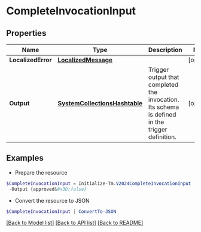# CompleteInvocationInput
## Properties

Name | Type | Description | Notes
------------ | ------------- | ------------- | -------------
**LocalizedError** | [**LocalizedMessage**](LocalizedMessage.md) |  | [optional] 
**Output** | [**SystemCollectionsHashtable**](.md) | Trigger output that completed the invocation. Its schema is defined in the trigger definition. | [optional] 

## Examples

- Prepare the resource
```powershell
$CompleteInvocationInput = Initialize-Tm.V2024CompleteInvocationInput  -LocalizedError null `
 -Output {approved&#x3D;false}
```

- Convert the resource to JSON
```powershell
$CompleteInvocationInput | ConvertTo-JSON
```

[[Back to Model list]](../README.md#documentation-for-models) [[Back to API list]](../README.md#documentation-for-api-endpoints) [[Back to README]](../README.md)

